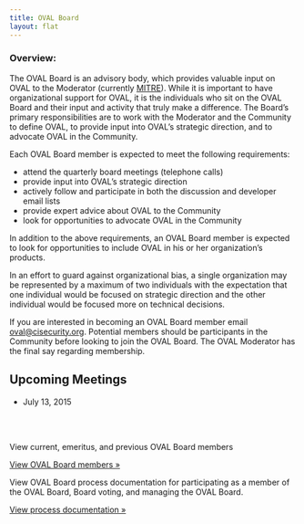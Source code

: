 ```yaml
---
title: OVAL Board
layout: flat
---
```

<h3>Overview:</h3>

<p>The OVAL Board is an advisory body, which provides valuable input on OVAL to the Moderator (currently <a href="//www.mitre.org">MITRE</a>). While it is important to have organizational support for OVAL, it is the individuals who sit on the OVAL Board and their input and activity that truly make a difference. The Board’s primary responsibilities are to work with the Moderator and the Community to define OVAL, to provide input into OVAL’s strategic direction, and to advocate OVAL in the Community.</p>

<p>Each OVAL Board member is expected to meet the following requirements:</p>

<ul>
<li>attend the quarterly board meetings (telephone calls)</li>
<li>provide input into OVAL’s strategic direction</li>
<li>actively follow and participate in both the discussion and developer email lists</li>
<li>provide expert advice about OVAL to the Community</li>
<li>look for opportunities to advocate OVAL in the Community</li>
</ul>

<p>In addition to the above requirements, an OVAL Board member is expected to look for opportunities to include OVAL in his or her organization’s products.</p>

<p>In an effort to guard against organizational bias, a single organization may be represented by a maximum of two individuals with the expectation that one individual would be focused on strategic direction and the other individual would be focused more on technical decisions.</p>

<p>If you are interested in becoming an OVAL Board member email <a href="mailto:oval@cisecurity.org">oval@cisecurity.org</a>. Potential members should be participants in the Community before looking to join the OVAL Board. The OVAL Moderator has the final say regarding membership.</p>

<div class="row">
	<a name="upcoming_meetings"></a>
	<h2>Upcoming Meetings</h2>
	<ul>
		<li>July 13, 2015</li>
	</ul>
</div>

<br /><br />
<div class="row">
	<div class="col-sm-6">
		<div class="well">
			<div class="panel-body">
				<p>View current, emeritus, and previous OVAL Board members</p><a class="btn btn-primary" role="button" href="members">View OVAL Board members »</a>
			</div>
		</div>
	</div>
	<div class="col-sm-6">
		<div class="well">
			<div class="panel-body">
				<p>View OVAL Board process documentation for participating as a member of the OVAL Board, Board voting, and managing the OVAL Board.</p><a class="btn btn-primary" role="button" href="processes">View process documentation »</a>
			</div>
		</div>
	</div>
</div>